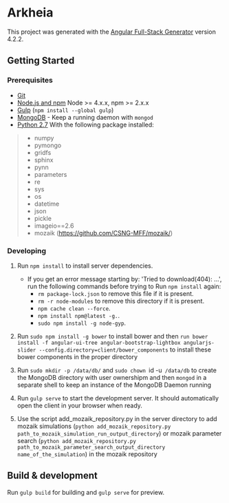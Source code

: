# Arkheia

This project was generated with the [Angular Full-Stack Generator](https://github.com/DaftMonk/generator-angular-fullstack) version 4.2.2.

## Getting Started

### Prerequisites

- [Git](https://git-scm.com/)
- [Node.js and npm](nodejs.org) Node >= 4.x.x, npm >= 2.x.x
- [Gulp](http://gulpjs.com/) (`npm install --global gulp`)
- [MongoDB](https://www.mongodb.org/) - Keep a running daemon with `mongod`
- [Python 2.7](https://www.python.org/download/releases/2.7/) With the following package installed: 
>	* numpy 
>	* pymongo 
>	* gridfs 
>	* sphinx 
>	* pynn 
>	* parameters 
>	* re 
>	* sys 
>	* os 
>	* datetime 
>	* json 
>	* pickle 
>	* imageio==2.6
>	* mozaik (https://github.com/CSNG-MFF/mozaik/)

### Developing

1. Run `npm install` to install server dependencies.
	* If you get an error message starting by: 'Tried to download(404): ...', run the following commands before trying to Run `npm install` again:
		* `rm package-lock.json` to remove this file if it is present.
		* `rm -r node-modules` to remove this directory if it is present.
		* `npm cache clean --force`.
		* `npm install npm@latest -g.`.
		* `sudo npm install -g node-gyp`.

2. Run `sudo npm install -g bower` to install bower and then `run bower install -f angular-ui-tree angular-bootstrap-lightbox angularjs-slider --config.directory=client/bower_components` to install these bower components in the proper directory

3. Run `sudo mkdir -p /data/db/` and `sudo chown `id -u` /data/db` to create the MongoDB directory with user ownershipm and then `mongod` in a separate shell to keep an instance of the MongoDB Daemon running

4. Run `gulp serve` to start the development server. It should automatically open the client in your browser when ready.

5. Use the script add_mozaik_repository.py in the server directory to add mozaik simulations (`python add_mozaik_repository.py path_to_mozaik_simulation_run_output_directory`) or mozaik parameter search (`python add_mozaik_repository.py path_to_mozaik_parameter_search_output_directory name_of_the_simulation`) in the mozaik repository

## Build & development

Run `gulp build` for building and `gulp serve` for preview.
